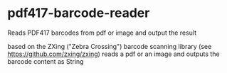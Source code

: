 # pdf417-barcode-reader
Reads PDF417 barcodes from pdf or image and output the result

based on the ZXing ("Zebra Crossing") barcode scanning library (see https://github.com/zxing/zxing) reads 
a pdf or an image and outputs the barcode content as String
